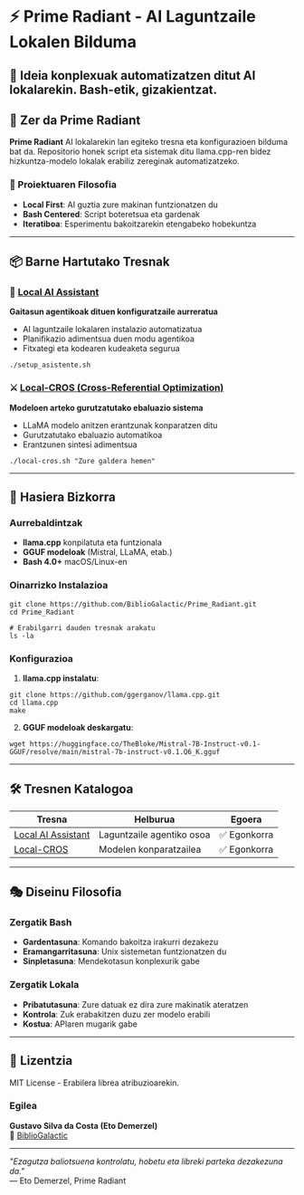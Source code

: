 # ⚡ Prime Radiant - AI Laguntzaile Lokalen Bilduma

🧠 **Ideia konplexuak automatizatzen ditut AI lokalarekin. Bash-etik, gizakientzat.**
---

## 🌟 Zer da Prime Radiant

**Prime Radiant** AI lokalarekin lan egiteko tresna eta konfigurazioen bilduma bat da. Repositorio honek script eta sistemak ditu llama.cpp-ren bidez hizkuntza-modelo lokalak erabiliz zereginak automatizatzeko.

### 🎯 Proiektuaren Filosofia

- **Local First**: AI guztia zure makinan funtzionatzen du
- **Bash Centered**: Script boteretsua eta gardenak
- **Iteratiboa**: Esperimentu bakoitzarekin etengabeko hobekuntza

---

## 📦 Barne Hartutako Tresnak

### 🤖 [Local AI Assistant](./local-ai-assistant/)
**Gaitasun agentikoak dituen konfiguratzaile aurreratua**

- AI laguntzaile lokalaren instalazio automatizatua
- Planifikazio adimentsua duen modu agentikoa
- Fitxategi eta kodearen kudeaketa segurua

```
./setup_asistente.sh
```

### ⚔️ [Local-CROS (Cross-Referential Optimization)](./local-agentic-asistant/)
**Modeloen arteko gurutzatutako ebaluazio sistema**

- LLaMA modelo anitzen erantzunak konparatzen ditu
- Gurutzatutako ebaluazio automatikoa
- Erantzunen sintesi adimentsua

```
./local-cros.sh "Zure galdera hemen"
```

---

## 🚀 Hasiera Bizkorra

### Aurrebaldintzak

- **llama.cpp** konpilatuta eta funtzionala
- **GGUF modeloak** (Mistral, LLaMA, etab.)
- **Bash 4.0+** macOS/Linux-en

### Oinarrizko Instalazioa

```
git clone https://github.com/BiblioGalactic/Prime_Radiant.git
cd Prime_Radiant

# Erabilgarri dauden tresnak arakatu
ls -la
```

### Konfigurazioa

1. **llama.cpp instalatu**:
```
git clone https://github.com/ggerganov/llama.cpp.git
cd llama.cpp
make
```

2. **GGUF modeloak deskargatu**:
```
wget https://huggingface.co/TheBloke/Mistral-7B-Instruct-v0.1-GGUF/resolve/main/mistral-7b-instruct-v0.1.Q6_K.gguf
```

---

## 🛠️ Tresnen Katalogoa

| Tresna | Helburua | Egoera |
|-------------|-----------|--------|
| [Local AI Assistant](./local-ai-assistant/) | Laguntzaile agentiko osoa | ✅ Egonkorra |
| [Local-CROS](./local-agentic-asistant/) | Modelen konparatzailea | ✅ Egonkorra |

---

## 🎭 Diseinu Filosofia

### Zergatik Bash

- **Gardentasuna**: Komando bakoitza irakurri dezakezu
- **Eramangarritasuna**: Unix sistemetan funtzionatzen du
- **Sinpletasuna**: Mendekotasun konplexurik gabe

### Zergatik Lokala

- **Pribatutasuna**: Zure datuak ez dira zure makinatik ateratzen
- **Kontrola**: Zuk erabakitzen duzu zer modelo erabili
- **Kostua**: APIaren mugarik gabe

---

## 📄 Lizentzia

MIT License - Erabilera librea atribuzioarekin.

### Egilea

**Gustavo Silva da Costa (Eto Demerzel)**  
🔗 [BiblioGalactic](https://github.com/BiblioGalactic)

---

*"Ezagutza baliotsuena kontrolatu, hobetu eta libreki parteka dezakezuna da."*  
— Eto Demerzel, Prime Radiant
